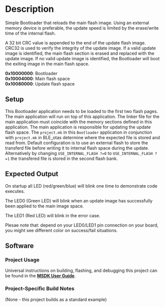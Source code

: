 # Description

Simple Bootloader that reloads the main flash image. Using an external memory device is preferable,
the update speed is limited by the erase/write time of the internal flash.

A 32 bit CRC value is appended to the end of the update flash image. 
CRC32 is used to verify the integrity of the update image. If a valid update image is identified,
the main flash section is erased and replaced with the update image. If no valid update image
is identified, the Bootloader will boot the exiting image in the main flash space.

__0x10000000__: Bootloader  
__0x10004000__: Main flash space  
__0x10080000__: Update flash space

## Setup

This Bootloader application needs to be loaded to the first two flash pages. The main application
will run on top of this application. The linker file for the main application must coincide 
with the memory sections defined in this application. The main application is responsible 
for updating the update flash space.
The `project.mk` in this `Bootloader` application in conjunction with `project.mk` in BLE_otas determine
where the expected file is stored and read from.
Default configuration is to use an external flash to store the transferd file before
writing it to internal flash space during the update.
Alternatively by changing `USE_INTERNAL_FLASH ?=0` to `USE_INTERNAL_FLASH ?=1` the transfered file
is stored in the second flash bank. 
 
## Expected Output

On startup all LED (red/green/blue) will blink one time to demonstrate code executes.

The LED0 (Green LED) will blink when an update image has successfully been applied to the main image space.

The LED1 (Red LED) will blink in the error case.

Plesae note that: depend on your LED0/LED1 pin connection on your board, you might see different color on success/fail situations.


## Software

### Project Usage

Universal instructions on building, flashing, and debugging this project can be found in the **[MSDK User Guide](https://analogdevicesinc.github.io/msdk/USERGUIDE/)**.

### Project-Specific Build Notes

(None - this project builds as a standard example)

